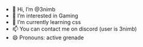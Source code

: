 - 👋 Hi, I’m @3nimb
- 👀 I’m interested in Gaming
- 🌱 I’m currently learning css
- 📫 You can contact me on discord (user is 3nimb)
- 😄 Pronouns: active grenade

